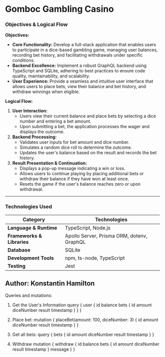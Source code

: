 # Gomboc Gambling Casino

### **Objectives & Logical Flow**

**Objectives:**
- **Core Functionality:** Develop a full-stack application that enables users to participate in a dice-based gambling game, managing user balances, recording bet history, and facilitating withdrawals under specific conditions.
- **Backend Excellence:** Implement a robust GraphQL backend using TypeScript and SQLite, adhering to best practices to ensure code quality, maintainability, and scalability.
- **User Experience:** Provide a seamless and intuitive user interface that allows users to place bets, view their balance and bet history, and withdraw winnings when eligible.

**Logical Flow:**
1. **User Interaction:**
   - Users view their current balance and place bets by selecting a dice number and entering a bet amount.
   - Upon submitting a bet, the application processes the wager and displays the outcome.
2. **Backend Processing:**
   - Validates user inputs for bet amount and dice number.
   - Simulates a random dice roll to determine the outcome.
   - Updates the user's balance based on the result and records the bet history.
3. **Result Presentation & Continuation:**
   - Displays a pop-up message indicating a win or loss.
   - Allows users to continue playing by placing additional bets or withdraw their balance if they have won at least once.
   - Resets the game if the user's balance reaches zero or upon withdrawal.

---

### **Technologies Used**

| **Category**           | **Technologies**                                           |
|------------------------|------------------------------------------------------------|
| **Language & Runtime** | TypeScript, Node.js                                        |
| **Frameworks & Libraries** | Apollo Server, Prisma ORM, dotenv, GraphQL             |
| **Database**           | SQLite                                                     |
| **Development Tools**  | npm, ts-node, TypeScript                                   |
| **Testing**            | Jest                                                       |

## Author: Konstantin Hamilton

Queries and mutations:
1. Get the User's Information
query {
  user {
    id
    balance
    bets {
      id
      amount
      diceNumber
      result
      timestamp
    }
  }
}

2. Place bet:
mutation {
  placeBet(amount: 100, diceNumber: 3) {
    id
    amount
    diceNumber
    result
    timestamp
  }
}

3. Get all bets:
query {
  bets {
    id
    amount
    diceNumber
    result
    timestamp
  }
}

4. Withdraw
mutation {
  withdraw {
    id
    balance
    bets {
      id
      amount
      diceNumber
      result
      timestamp
    }
    message
  }
}

